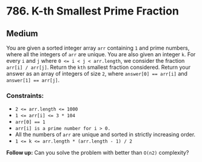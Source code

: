 # 786. K-th Smallest Prime Fraction

## Medium

You are given a sorted integer array `arr` containing `1` and prime numbers, where all the integers of `arr` are unique.
You are also given an integer `k`. For every `i` and `j` where `0 <= i < j < arr.length`, we consider the
fraction `arr[i] / arr[j]`. Return the `kth` smallest fraction considered. Return your answer as an array of integers of
size `2`, where `answer[0] == arr[i]` and `answer[1] == arr[j]`.

### Constraints:

- `2 <= arr.length <= 1000`
- `1 <= arr[i] <= 3 * 104`
- `arr[0] == 1`
- `arr[i] is a prime number for i > 0.`
- All the numbers of `arr` are unique and sorted in strictly increasing order.
- `1 <= k <= arr.length * (arr.length - 1) / 2`

**Follow up:** Can you solve the problem with better than `O(n2)` complexity?
